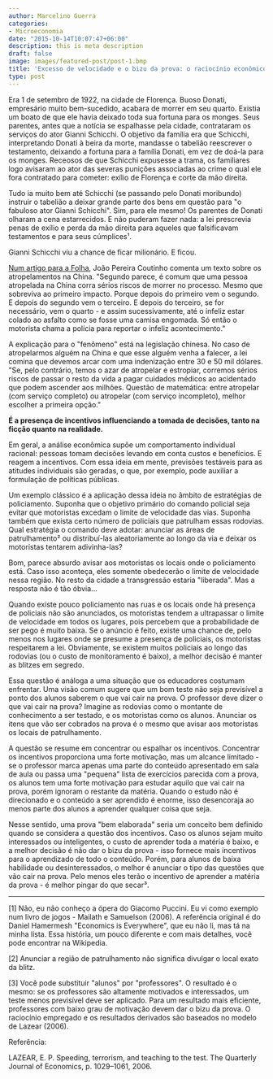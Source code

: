 ```yaml
---
author: Marcelino Guerra
categories:
- Microeconomia
date: "2015-10-14T10:07:47+06:00"
description: this is meta description
draft: false
image: images/featured-post/post-1.bmp
title: 'Excesso de velocidade e o bizu da prova: o raciocínio econômico'
type: post
---
```


Era 1 de setembro de 1922, na cidade de Florença. Buoso Donati, empresário muito bem-sucedido, acabara de morrer em seu quarto. Existia um boato de que ele havia deixado toda sua fortuna para os monges. Seus parentes, antes que a notícia se espalhasse pela cidade, contrataram os serviços do ator Gianni Schicchi. O objetivo da família era que Schicchi, interpretando Donati à beira da morte, mandasse o tabelião reescrever o testamento, deixando a fortuna para a família Donati, em vez de doá-la para os monges. Receosos de que Schicchi expusesse a trama, os familiares logo avisaram ao ator das severas punições associadas ao crime o qual ele fora contratado para cometer: exílio de Florença e corte da mão direita.

Tudo ia muito bem até Schicchi (se passando pelo Donati moribundo) instruir o tabelião a deixar grande parte dos bens em questão para "o fabuloso ator Gianni Schicchi". Sim, para ele mesmo! Os parentes de Donati olharam a cena estarrecidos. E não puderam fazer nada: a lei prescrevia penas de exílio e perda da mão direita para aqueles que falsificavam testamentos e para seus cúmplices¹.

​Gianni Schicchi viu a chance de ficar milionário. E ficou.

[Num artigo para a Folha](http://www1.folha.uol.com.br/colunas/joaopereiracoutinho/2015/09/1678543-atropelamento-na-china-tem-servico-completo.shtml), João Pereira Coutinho comenta um texto sobre os atropelamentos na China. "Segundo parece, é comum que uma pessoa atropelada na China corra sérios riscos de morrer no processo. Mesmo que sobreviva ao primeiro impacto. Porque depois do primeiro vem o segundo. E depois do segundo vem o terceiro. E depois do terceiro, se for necessário, vem o quarto - e assim sucessivamente, até o infeliz estar colado ao asfalto como se fosse uma camisa engomada. Só então o motorista chama a polícia para reportar o infeliz acontecimento."

A explicação para o "fenômeno" está na legislação chinesa. No caso de atropelarmos alguém na China e que esse alguém venha a falecer, a lei comina que devemos arcar com uma indenização entre 30 e 50 mil dólares. "Se, pelo contrário, temos o azar de atropelar e estropiar, corremos sérios riscos de passar o resto da vida a pagar cuidados médicos ao acidentado que podem ascender aos milhões. Questão de matemática: entre atropelar (com serviço completo) ou atropelar (com serviço incompleto), melhor escolher a primeira opção."

**É a presença de incentivos influenciando a tomada de decisões, tanto na ficção quanto na realidade.**

Em geral, a análise econômica supõe um comportamento individual racional: pessoas tomam decisões levando em conta custos e benefícios. E reagem a incentivos. Com essa ideia em mente, previsões testáveis para as atitudes individuais são geradas, o que, por exemplo, pode auxiliar a formulação de políticas públicas.

Um exemplo clássico é a aplicação dessa ideia no âmbito de estratégias de policiamento. Suponha que o objetivo primário do comando policial seja evitar que motoristas excedam o limite de velocidade das vias. Suponha também que exista certo número de policiais que patrulham essas rodovias. Qual estratégia o comando deve adotar: anunciar as áreas de patrulhamento² ou distribuí-las aleatoriamente ao longo da via e deixar os motoristas tentarem adivinha-las?

Bom, parece absurdo avisar aos motoristas os locais onde o policiamento está. Caso isso aconteça, eles somente obedecerão o limite de velocidade nessa região. No resto da cidade a transgressão estaria "liberada". Mas a resposta não é tão óbvia...

Quando existe pouco policiamento nas ruas e os locais onde há presença de policiais não são anunciados, os motoristas tendem a ultrapassar o limite de velocidade em todos os lugares, pois percebem que a probabilidade de ser pego é muito baixa. Se o anúncio é feito, existe uma chance de, pelo menos nos lugares onde se presume a presença de policiais, os motoristas respeitarem a lei. Obviamente, se existem muitos policiais ao longo das rodovias (ou o custo de monitoramento é baixo), a melhor decisão é manter as blitzes em segredo.

Essa questão é análoga a uma situação que os educadores costumam enfrentar. Uma visão comum sugere que um bom teste não seja previsível a ponto dos alunos saberem o que vai cair na prova. O professor deve dizer o que vai cair na prova? Imagine as rodovias como o montante de conhecimento a ser testado, e os motoristas como os alunos. Anunciar os itens que vão ser cobrados na prova é o mesmo que avisar aos motoristas os locais de patrulhamento.  

A questão se resume em concentrar ou espalhar os incentivos. Concentrar os incentivos proporciona uma forte motivação, mas um alcance limitado - se o professor marca apenas uma parte do conteúdo apresentado em sala de aula ou passa uma "pequena" lista de exercícios parecida com a prova, os alunos tem uma forte motivação para estudar aquilo que vai cair na prova, porém ignoram o restante da matéria. Quando o estudo não é direcionado e o conteúdo a ser aprendido é enorme, isso desencoraja ao menos parte dos alunos a aprender qualquer coisa que seja.

Nesse sentido, uma prova "bem elaborada" seria um conceito bem definido quando se considera a questão dos incentivos. Caso os alunos sejam muito interessados ou inteligentes, o custo de aprender toda a matéria é baixo, e a melhor decisão é não dar o bizu da prova -  isso fornece mais incentivos para o aprendizado de todo o conteúdo. Porém, para alunos de baixa habilidade ou desinteressados, o melhor é anunciar o tipo das questões que vão cair na prova. Pelo menos eles terão o incentivo de aprender a matéria da prova - é melhor pingar do que secar³.

---

[1] Não, eu não conheço a ópera do Giacomo Puccini. Eu vi como exemplo num livro de jogos - Mailath e Samuelson (2006). A referência original é do Daniel Hamermesh "Economics is Everywhere", que eu não li, mas tá na minha lista. Essa história, um pouco diferente e com mais detalhes, você pode encontrar na Wikipedia.

[2] Anunciar a região de patrulhamento não significa divulgar o local exato da blitz.

[3] Você pode substituir "alunos" por "professores". O resultado é o mesmo: se os professores são altamente motivados e interessados, um teste menos previsível deve ser aplicado. Para um resultado mais eficiente, professores com baixo grau de motivação devem dar o bizu da prova. O raciocínio empregado e os resultados derivados são baseados no modelo de Lazear (2006).   

Referência:

LAZEAR, E. P. Speeding, terrorism, and teaching to the test. The Quarterly Journal of
Economics, p. 1029–1061, 2006.
